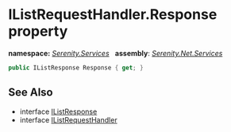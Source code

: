 # IListRequestHandler.Response property
**namespace:** *[Serenity.Services](../../README.md#serenity.services-namespace)*   **assembly**: *[Serenity.Net.Services](../../README.md)*

```csharp
public IListResponse Response { get; }
```

## See Also

* interface [IListResponse](../IListResponse.md)
* interface [IListRequestHandler](../IListRequestHandler.md)
